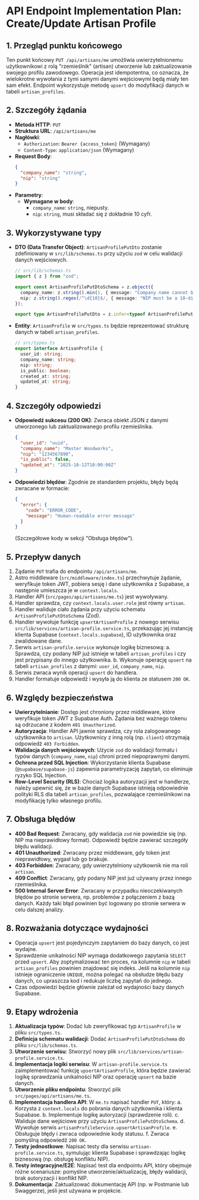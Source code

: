 # API Endpoint Implementation Plan: Create/Update Artisan Profile

## 1. Przegląd punktu końcowego

Ten punkt końcowy `PUT /api/artisans/me` umożliwia uwierzytelnionemu użytkownikowi z rolą "rzemieślnik" (artisan) utworzenie lub zaktualizowanie swojego profilu zawodowego. Operacja jest idempotentna, co oznacza, że wielokrotne wywołania z tymi samymi danymi wejściowymi będą miały ten sam efekt. Endpoint wykorzystuje metodę `upsert` do modyfikacji danych w tabeli `artisan_profiles`.

## 2. Szczegóły żądania

- **Metoda HTTP**: `PUT`
- **Struktura URL**: `/api/artisans/me`
- **Nagłówki**:
  - `Authorization`: `Bearer {access_token}` (Wymagany)
  - `Content-Type`: `application/json` (Wymagany)
- **Request Body**:
  ```json
  {
    "company_name": "string",
    "nip": "string"
  }
  ```
- **Parametry**:
  - **Wymagane w body**:
    - `company_name`: `string`, niepusty.
    - `nip`: `string`, musi składać się z dokładnie 10 cyfr.

## 3. Wykorzystywane typy

- **DTO (Data Transfer Object)**: `ArtisanProfilePutDto` zostanie zdefiniowany w `src/lib/schemas.ts` przy użyciu `zod` w celu walidacji danych wejściowych.

  ```typescript
  // src/lib/schemas.ts
  import { z } from "zod";

  export const ArtisanProfilePutDtoSchema = z.object({
    company_name: z.string().min(1, { message: "Company name cannot be empty" }),
    nip: z.string().regex(/^\d{10}$/, { message: "NIP must be a 10-digit string" }),
  });

  export type ArtisanProfilePutDto = z.infer<typeof ArtisanProfilePutDtoSchema>;
  ```

- **Entity**: `ArtisanProfile` w `src/types.ts` będzie reprezentować strukturę danych w tabeli `artisan_profiles`.
  ```typescript
  // src/types.ts
  export interface ArtisanProfile {
    user_id: string;
    company_name: string;
    nip: string;
    is_public: boolean;
    created_at: string;
    updated_at: string;
  }
  ```

## 4. Szczegóły odpowiedzi

- **Odpowiedź sukcesu (200 OK)**: Zwraca obiekt JSON z danymi utworzonego lub zaktualizowanego profilu rzemieślnika.
  ```json
  {
    "user_id": "uuid",
    "company_name": "Master Woodworks",
    "nip": "1234567890",
    "is_public": false,
    "updated_at": "2025-10-12T10:00:00Z"
  }
  ```
- **Odpowiedzi błędów**: Zgodnie ze standardem projektu, błędy będą zwracane w formacie:
  ```json
  {
    "error": {
      "code": "ERROR_CODE",
      "message": "Human-readable error message"
    }
  }
  ```
  (Szczegółowe kody w sekcji "Obsługa błędów").

## 5. Przepływ danych

1.  Żądanie `PUT` trafia do endpointu `/api/artisans/me`.
2.  Astro middleware (`src/middleware/index.ts`) przechwytuje żądanie, weryfikuje token JWT, pobiera sesję i dane użytkownika z Supabase, a następnie umieszcza je w `context.locals`.
3.  Handler API (`src/pages/api/artisans/me.ts`) jest wywoływany.
4.  Handler sprawdza, czy `context.locals.user.role` jest równy `artisan`.
5.  Handler waliduje ciało żądania przy użyciu schematu `ArtisanProfilePutDtoSchema` (Zod).
6.  Handler wywołuje funkcję `upsertArtisanProfile` z nowego serwisu `src/lib/services/artisan-profile.service.ts`, przekazując jej instancję klienta Supabase (`context.locals.supabase`), ID użytkownika oraz zwalidowane dane.
7.  Serwis `artisan-profile.service` wykonuje logikę biznesową:
    a. Sprawdza, czy podany NIP już istnieje w tabeli `artisan_profiles` i czy jest przypisany do innego użytkownika.
    b. Wykonuje operację `upsert` na tabeli `artisan_profiles` z danymi: `user_id`, `company_name`, `nip`.
8.  Serwis zwraca wynik operacji `upsert` do handlera.
9.  Handler formatuje odpowiedź i wysyła ją do klienta ze statusem `200 OK`.

## 6. Względy bezpieczeństwa

- **Uwierzytelnianie**: Dostęp jest chroniony przez middleware, które weryfikuje token JWT z Supabase Auth. Żądania bez ważnego tokenu są odrzucane z kodem `401 Unauthorized`.
- **Autoryzacja**: Handler API jawnie sprawdza, czy rola zalogowanego użytkownika to `artisan`. Użytkownicy z inną rolą (np. `client`) otrzymają odpowiedź `403 Forbidden`.
- **Walidacja danych wejściowych**: Użycie `zod` do walidacji formatu i typów danych (`company_name`, `nip`) chroni przed niepoprawnymi danymi.
- **Ochrona przed SQL Injection**: Wykorzystanie klienta Supabase (`@supabase/supabase-js`) zapewnia parametryzację zapytań, co eliminuje ryzyko SQL Injection.
- **Row-Level Security (RLS)**: Chociaż logika autoryzacji jest w handlerze, należy upewnić się, że w bazie danych Supabase istnieją odpowiednie polityki RLS dla tabeli `artisan_profiles`, pozwalające rzemieślnikowi na modyfikację tylko własnego profilu.

## 7. Obsługa błędów

- **400 Bad Request**: Zwracany, gdy walidacja `zod` nie powiedzie się (np. NIP ma nieprawidłowy format). Odpowiedź będzie zawierać szczegóły błędu walidacji.
- **401 Unauthorized**: Zwracany przez middleware, gdy token jest nieprawidłowy, wygasł lub go brakuje.
- **403 Forbidden**: Zwracany, gdy uwierzytelniony użytkownik nie ma roli `artisan`.
- **409 Conflict**: Zwracany, gdy podany NIP jest już używany przez innego rzemieślnika.
- **500 Internal Server Error**: Zwracany w przypadku nieoczekiwanych błędów po stronie serwera, np. problemów z połączeniem z bazą danych. Każdy taki błąd powinien być logowany po stronie serwera w celu dalszej analizy.

## 8. Rozważania dotyczące wydajności

- Operacja `upsert` jest pojedynczym zapytaniem do bazy danych, co jest wydajne.
- Sprawdzenie unikalności NIP wymaga dodatkowego zapytania `SELECT` przed `upsert`. Aby zoptymalizować ten proces, na kolumnie `nip` w tabeli `artisan_profiles` powinien znajdować się indeks. Jeśli na kolumnie `nip` istnieje ograniczenie `UNIQUE`, można polegać na obsłudze błędu bazy danych, co upraszcza kod i redukuje liczbę zapytań do jednego.
- Czas odpowiedzi będzie głównie zależał od wydajności bazy danych Supabase.

## 9. Etapy wdrożenia

1.  **Aktualizacja typów**: Dodać lub zweryfikować typ `ArtisanProfile` w pliku `src/types.ts`.
2.  **Definicja schematu walidacji**: Dodać `ArtisanProfilePutDtoSchema` do pliku `src/lib/schemas.ts`.
3.  **Utworzenie serwisu**: Stworzyć nowy plik `src/lib/services/artisan-profile.service.ts`.
4.  **Implementacja logiki serwisu**: W `artisan-profile.service.ts` zaimplementować funkcję `upsertArtisanProfile`, która będzie zawierać logikę sprawdzania unikalności NIP oraz operację `upsert` na bazie danych.
5.  **Utworzenie pliku endpointu**: Stworzyć plik `src/pages/api/artisans/me.ts`.
6.  **Implementacja handlera API**: W `me.ts` napisać handler `PUT`, który:
    a. Korzysta z `context.locals` do pobrania danych użytkownika i klienta Supabase.
    b. Implementuje logikę autoryzacji (sprawdzenie roli).
    c. Waliduje dane wejściowe przy użyciu `ArtisanProfilePutDtoSchema`.
    d. Wywołuje serwis `artisanProfileService.upsertArtisanProfile`.
    e. Obsługuje błędy i zwraca odpowiednie kody statusu.
    f. Zwraca pomyślną odpowiedź `200 OK`.
7.  **Testy jednostkowe**: Napisać testy dla serwisu `artisan-profile.service.ts`, symulując klienta Supabase i sprawdzając logikę biznesową (np. obsługę konfliktu NIP).
8.  **Testy integracyjne/E2E**: Napisać test dla endpointu API, który obejmuje różne scenariusze: pomyślne utworzenie/aktualizację, błędy walidacji, brak autoryzacji i konflikt NIP.
9.  **Dokumentacja**: Zaktualizować dokumentację API (np. w Postmanie lub Swaggerze), jeśli jest używana w projekcie.
